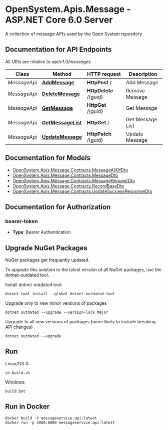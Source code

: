 # OpenSystem.Apis.Message - ASP.NET Core 6.0 Server

A collection of message APIs used by the Open System repository

<a name="documentation-for-api-endpoints"></a>
## Documentation for API Endpoints

All URIs are relative to *api/v1.0/messages*

Class | Method | HTTP request | Description
------------ | ------------- | ------------- | -------------
*MessageApi* | [**AddMessage**](Documentation/MessageApi.md#addmessage) | **HttpPost** / | Add Message
*MessageApi* | [**DeleteMessage**](Documentation/MessageApi.md#deletemessage) | **HttpDelete** /{guid} | Remove Message
*MessageApi* | [**GetMessage**](Documentation/MessageApi.md#getmessage) | **HttpGet** /{guid} | Get Message
*MessageApi* | [**GetMessageList**](Documentation/MessageApi.md#getmessagelist) | **HttpGet** / | Get Message List
*MessageApi* | [**UpdateMessage**](Documentation/MessageApi.md#updatemessage) | **HttpPatch** /{guid} | Update Message


<a name="documentation-for-models"></a>
## Documentation for Models

 - [OpenSystem.Apis.Message.Contracts.MessageAllOfDto](Documentation/MessageAllOfDto.md)
 - [OpenSystem.Apis.Message.Contracts.MessageDto](Documentation/MessageDto.md)
 - [OpenSystem.Apis.Message.Contracts.MessageRequestDto](Documentation/MessageRequestDto.md)
 - [OpenSystem.Apis.Message.Contracts.RecordBaseDto](Documentation/RecordBaseDto.md)
 - [OpenSystem.Apis.Message.Contracts.UpdateSuccessResponseDto](Documentation/UpdateSuccessResponseDto.md)


<a name="documentation-for-authorization"></a>
## Documentation for Authorization

<a name="bearer-token"></a>
### bearer-token

- **Type**: Bearer Authentication



## Upgrade NuGet Packages

NuGet packages get frequently updated.

To upgrade this solution to the latest version of all NuGet packages, use the dotnet-outdated tool.


Install dotnet-outdated tool:

```
dotnet tool install --global dotnet-outdated-tool
```

Upgrade only to new minor versions of packages

```
dotnet outdated --upgrade --version-lock Major
```

Upgrade to all new versions of packages (more likely to include breaking API changes)

```
dotnet outdated --upgrade
```


## Run

Linux/OS X:

```
sh build.sh
```

Windows:

```
build.bat
```
## Run in Docker

```
docker build -t messageservice.api:latest .
docker run -p 5000:8080 messageservice.api:latest
```
